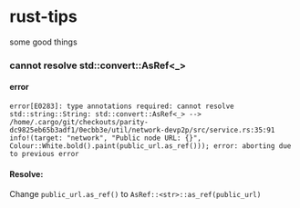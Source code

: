 # rust-tips
some good things

### cannot resolve std::convert::AsRef<_>
#### error 
`error[E0283]: type annotations required: cannot resolve std::string::String: std::convert::AsRef<_>
--> /home/.cargo/git/checkouts/parity-dc9825eb65b3adf1/0ecbb3e/util/network-devp2p/src/service.rs:35:91
info!(target: "network", "Public node URL: {}", Colour::White.bold().paint(public_url.as_ref()));
error: aborting due to previous error`

#### Resolve:
Change `public_url.as_ref()` to `AsRef::<str>::as_ref(public_url)`


###
